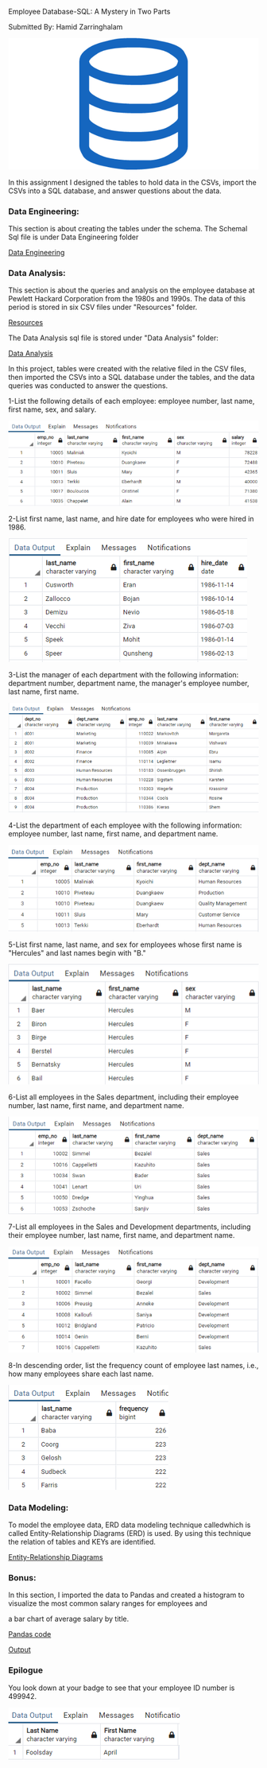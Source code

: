 
Employee Database-SQL: A Mystery in Two Parts

Submitted By: Hamid Zarringhalam

![sql](sql.png)

In this assignment I designed the tables to hold data in the CSVs, import the CSVs into a SQL database, and answer questions about the data. 

### Data Engineering:
This section is about creating the tables under the schema. The Schemal Sql file is under Data Engineering folder

[Data Engineering](https://github.com/hamidzar/Data-Analytics/tree/master/SQL-Challenge/EmployeeSQL/Data%20Engineering)


### Data Analysis:
This section is about the queries and analysis on the employee database at Pewlett Hackard Corporation from the 1980s and 1990s. The data of this period is stored in six CSV files under "Resources" folder.

[Resources](https://github.com/hamidzar/Data-Analytics/tree/master/SQL-Challenge/EmployeeSQL/Resources)

The Data Analysis sql file is stored under "Data Analysis" folder:

[Data Analysis](https://github.com/hamidzar/Data-Analytics/tree/master/SQL-Challenge/EmployeeSQL/Data%20Analysis)


In this project, tables were created with the relative filed in the CSV files, then imported the CSVs into a SQL database under the tables, and the data queries was conducted to answer the questions.

1-List the following details of each employee: employee number, last name, first name, sex, and salary.

![SQL-Query-01](https://github.com/hamidzar/Data-Analytics/blob/master/SQL-Challenge/EmployeeSQL/Images/SQL-Query-01.PNG)

2-List first name, last name, and hire date for employees who were hired in 1986.

![SQL-Query-02](https://github.com/hamidzar/Data-Analytics/blob/master/SQL-Challenge/EmployeeSQL/Images/SQL-Query-02.PNG)

3-List the manager of each department with the following information: department number, department name, the manager's employee number, last name, first name.

![SQL-Query-03](https://github.com/hamidzar/Data-Analytics/blob/master/SQL-Challenge/EmployeeSQL/Images/SQL-Query-03.PNG)

4-List the department of each employee with the following information: employee number, last name, first name, and department name.

![SQL-Query-04](https://github.com/hamidzar/Data-Analytics/blob/master/SQL-Challenge/EmployeeSQL/Images/SQL-Query-04.PNG)

5-List first name, last name, and sex for employees whose first name is "Hercules" and last names begin with "B."

![SQL-Query-05](https://github.com/hamidzar/Data-Analytics/blob/master/SQL-Challenge/EmployeeSQL/Images/SQL-Query-05.PNG)

6-List all employees in the Sales department, including their employee number, last name, first name, and department name.

![SQL-Query-06](https://github.com/hamidzar/Data-Analytics/blob/master/SQL-Challenge/EmployeeSQL/Images/SQL-Query-06.PNG)

7-List all employees in the Sales and Development departments, including their employee number, last name, first name, and department name.

![SQL-Query-07](https://github.com/hamidzar/Data-Analytics/blob/master/SQL-Challenge/EmployeeSQL/Images/SQL-Query-07.PNG)

8-In descending order, list the frequency count of employee last names, i.e., how many employees share each last name.

![SQL-Query-08](https://github.com/hamidzar/Data-Analytics/blob/master/SQL-Challenge/EmployeeSQL/Images/SQL-Query-08.PNG)



### Data Modeling:

To model the employee data, ERD data modeling technique calledwhich is called Entity-Relationship Diagrams (ERD) is used.
 By using this technique the relation of tables and KEYs are identified. 
 
 [Entity-Relationship Diagrams](https://github.com/hamidzar/Data-Analytics/tree/master/SQL-Challenge/EmployeeSQL/ERD-%20Entity%20Relationship%20Diagram)

### Bonus:

In this section, I imported the data to Pandas and created a histogram to visualize the most common salary ranges for employees and 

a bar chart of average salary by title.

[Pandas code](https://github.com/hamidzar/Data-Analytics/blob/master/SQL-Challenge/EmployeeSQL/EmployeeDB-Validation.ipynb)

[Output](https://github.com/hamidzar/Data-Analytics/tree/master/SQL-Challenge/EmployeeSQL/Images)

### Epilogue

You look down at your badge to see that your employee ID number is 499942.

![SQL-Query-09](https://github.com/hamidzar/Data-Analytics/blob/master/SQL-Challenge/EmployeeSQL/Images/SQL-Query-09.PNG)
